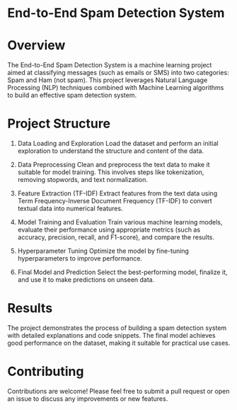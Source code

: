 # End-to-End Spam Detection System

# Overview

The End-to-End Spam Detection System is a machine learning project aimed at classifying messages (such as emails or SMS) into two categories: Spam and Ham (not spam). This project leverages Natural Language Processing (NLP) techniques combined with Machine Learning algorithms to build an effective spam detection system.


# Project Structure

1. Data Loading and Exploration
Load the dataset and perform an initial exploration to understand the structure and content of the data.

2. Data Preprocessing
Clean and preprocess the text data to make it suitable for model training. This involves steps like tokenization, removing stopwords, and text normalization.

3. Feature Extraction (TF-IDF)
Extract features from the text data using Term Frequency-Inverse Document Frequency (TF-IDF) to convert textual data into numerical features.

4. Model Training and Evaluation
Train various machine learning models, evaluate their performance using appropriate metrics (such as accuracy, precision, recall, and F1-score), and compare the results.

5. Hyperparameter Tuning
Optimize the model by fine-tuning hyperparameters to improve performance.

6. Final Model and Prediction
Select the best-performing model, finalize it, and use it to make predictions on unseen data.




# Results
The project demonstrates the process of building a spam detection system with detailed explanations and code snippets. The final model achieves good performance on the dataset, making it suitable for practical use cases.

# Contributing
Contributions are welcome! Please feel free to submit a pull request or open an issue to discuss any improvements or new features.
